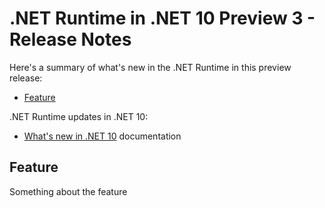 # .NET Runtime in .NET 10 Preview 3 - Release Notes

Here's a summary of what's new in the .NET Runtime in this preview release:

- [Feature](#feature)

.NET Runtime updates in .NET 10:

- [What's new in .NET 10](https://learn.microsoft.com/dotnet/core/whats-new/dotnet-10/overview) documentation

## Feature

Something about the feature
